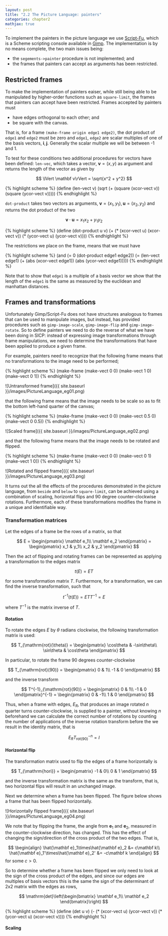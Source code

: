 ```yaml
---
layout: post
title: "2.2 The Picture Language: painters"
categories: chapter2
mathjax: true
---
```


To implement the painters in the picture language we use
[Script-Fu](http://docs.gimp.org/en/gimp-using-script-fu-tutorial.html),
which is a Scheme scripting console available in
[Gimp](http://www.gimp.org/). The implementation is by no means
complete, the two main issues being:

- the `segements->painter` procedure is not implemented; and
- the frames that painters can accept as arguments has been restricted.

## Restricted frames

To make the implementation of painters eaiser, while still being
able to be manipulated by higher-order functions such as
`square-limit`, the frames that painters can accept have been
restricted. Frames accepted by painters must

- have edges orthogonal to each other; and
- be square with the canvas.

That is, for a frame `(make-frame origin edge1 edge2)`, the dot
product of `edge1` and `edge2` must be zero and `edge1`, `edge2` are
scalar multiples of one of the basis vectors, $\mathbf i,\mathbf j$.
Generally the scalar multiple we will be between -1 and 1.

To test for these conditions two additional procedures for vectors
have been defined: `len-vec`, which takes a vector, $\mathbf v=(x, y)$
as argument and returns the length of the vector as given by

$$
\lVert \mathbf v\rVert = \sqrt{x^2 + y^2}
$$

{% highlight scheme %}
(define (len-vect v)
  (sqrt (+ (square (xcor-vect v))
           (square (ycor-vect v)))))
{% endhighlight %}

`dot-product` takes two vectors as arguments,
$\mathbf v=(x_1,y_1), \mathbf u=(x_2,y_2)$ and returns the dot product
of the two

$$
\mathbf v\cdot \mathbf u = x_1x_2 + y_1y_2
$$

{% highlight scheme %}
(define (dot-product u v)
  (+ (* (xcor-vect u) (xcor-vect v))
     (* (ycor-vect u) (ycor-vect v))))
{% endhighlight %}

The restrictions we place on the frame, means that we must have

{% highlight scheme %}
(and (= 0 (dot-product edge1 edge2))
     (= (len-vect edge1)
        (+ (abs (xcor-vect edge1))
           (abs (ycor-vect edge1)))))
{% endhighlight %}

Note that to show that `edge1` is a multiple of a basis vector we show
that the length of the `edge1` is the same as measured by the
euclidean and manhattan distances.


## Frames and transformations
Unfortunately Gimp/Script-Fu does not have structures analogous to
frames that can be used to manipulate images, but instead, has
provided procedures such as `gimp-image-scale`, `gimp-image-flip` and
`gimp-image-rotate`. So to define painters we need to do the reverse
of what we have been doing in SICP: instead of expressing image
transformations through frame manipulations, we need to determine the
transformations that have been applied to produce a given frame.

For example, painters need to recognize that the following frame
means that no transformations to the image need to be performed;

{% highlight scheme %}
(make-frame
  (make-vect 0 0)
  (make-vect 1 0)
  (make-vect 0 1))
{% endhighlight %}

![Untransformed frame]({{ site.baseurl }}/images/PictureLanguage_eg01.png)

that the following frame means that the image needs to be scale so
as to fit the bottom left-hand quarter of the canvas;

{% highlight scheme %}
(make-frame
  (make-vect 0 0)
  (make-vect 0.5 0)
  (make-vect 0 0.5))
{% endhighlight %}

![Scaled frame]({{ site.baseurl }}/images/PictureLanguage_eg02.png)

and that the following frame means that the image needs to be rotated
and flipped.

{% highlight scheme %}
(make-frame
  (make-vect 0 0)
  (make-vect 0 1)
  (make-vect 1 0))
{% endhighlight %}

![Rotated and flipped frame]({{ site.baseurl }}/images/PictureLanguage_eg03.png)

It turns out the all the effects of the procedures demonstrated in the
picture language, from `beside` and `below` to `square-limit`, can be
achieved using a combination of scaling, horizontal flips and 90
degree counter-clockwise rotations. Furthermore, each of these
transformations modifies the frame in a unique and identifiable way.

### Transformation matrices
Let the edges of a frame be the rows of a matrix, so that

$$
E = \begin{pmatrix}
  \mathbf e_1\\
  \mathbf e_2
\end{pmatrix} = \begin{pmatrix}
  x_1 & y_1\\
  x_2 & y_2
\end{pmatrix}
$$

Then the act of flipping and rotating frames can be represented as
applying a transformation to the edges matrix

$$
t(E) = ET
$$

for some transformation matrix $T$. Furthermore, for a transformation,
we can find the inverse transformation, such that

$$
t^{-1}(t(E)) = ETT^{-1} = E
$$

where $T^{-1}$ is the matrix inverse of $T$.

#### Rotation

To rotate the edges $E$ by $\theta$ radians clockwise, the following
transformation matrix is used:

$$
T_{\mathrm{rot}(\theta)} = \begin{pmatrix}
\cos\theta & -\sin\theta\\
\sin\theta & \cos\theta
\end{pmatrix}
$$

In particular, to rotate the frame 90 degrees counter-clockwise

$$
T_{\mathrm{rot}(90)} = \begin{pmatrix}
0 & 1\\
-1 & 0
\end{pmatrix}
$$

and the inverse transform

$$
T^{-1}_{\mathrm{rot}(90)} = \begin{pmatrix}
0 & 1\\
-1 & 0
\end{pmatrix}^{-1} = \begin{pmatrix}
0 & -1\\
1 & 0
\end{pmatrix}
$$

Thus, when a frame with edges, $E_R$, that produces an image rotated
$n$ quarter turns counter-clockwise, is supplied to a painter, without
knowing $n$ beforehand we can calculate the correct number of
rotations by counting the number of applications of the inverse
rotation transform before the we result in the identity matrix, that
is

$$
E_RT_{\mathrm{rot}(90)}^{-n} = I
$$

#### Horizontal flip

The transformation matrix used to flip the edges of a frame
horizontally is

$$
T_{\mathrm{hori}} = \begin{pmatrix}
-1 & 0\\
0 & 1
\end{pmatrix}
$$

and the inverse transformation matrix is the same as the transform,
that is, two horizontal flips will result in an unchanged image.

Next we determine when a frame has been flipped. The figure below
shows a frame that has been flipped horizontally.

![Horizontally flipped frame]({{ site.baseurl }}/images/PictureLanguage_eg04.png)

We note that by flipping the frame, the angle from $\mathbf e_1$
and $\mathbf e_2$, measured in the counter-clockwise direction, has
changed. This has the effect of changing the sign/direction of the
cross product of the two edges. That is,

$$
\begin{align}
\hat{\mathbf e}_1\times\hat{\mathbf e}_2 &= c\mathbf k\\
\hat{\mathbf e}_1'\times\hat{\mathbf e}_2' &= -c\mathbf k
\end{align}
$$
for some $c>0$.

So to determine whether a frame has been flipped we only need to look
at the sign of the cross product of the edges, and since our edges
are multiples of basis vectors this is the same the sign of the
determinant of 2x2 matrix with the edges as rows,

$$
\mathrm{det}\left(\begin{bmatrix}
                    \mathbf e_1\\
                    \mathbf e_2
                  \end{bmatrix}\right)
$$

{% highlight scheme %}
(define (det u v)
  (- (* (xcor-vect u) (ycor-vect v))
     (* (ycor-vect u) (xcor-vect v))))
{% endhighlight %}

#### Scaling
